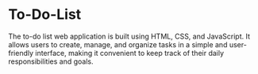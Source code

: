 # To-Do-List

The to-do list web application is built using HTML, CSS, and JavaScript. It allows users to create, manage, and organize tasks in a simple and user-friendly interface, making it convenient to keep track of their daily responsibilities and goals.
